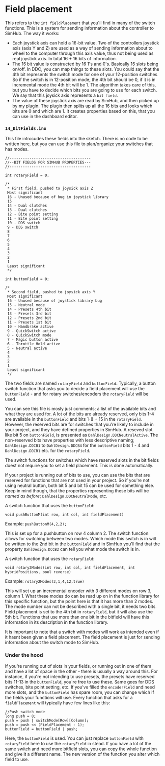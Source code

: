 # Field placement

This refers to the `int fieldPlacement` that you'll find in many of the switch functions. This is a system for sending information about the controller to SimHub. The way it works:

* Each joystick axis can hold a 16-bit value. Two of the controllers joystick axis (axis Y and Z) are used as a way of sending information about to wheel to the computer through this axis value, thus not being used as real joystick axis. In total 16 + 16 bits of information.
* The 16 bit value is constructed by 16 1's and 0's. Basically 16 slots being on/off. In DDC, you can map things to these slots. You could say that the 4th bit represents the switch mode for one of your 12-position switches. So if the switch is in 12-position mode, the 4th bit should be 0, if it is in incremental mode the 4th bit will be 1. The algorithm takes care of this, but you have to decide which bits you are going to use for each switch. We say that this joysick axis represents a `bit field`.
* The value of these joystick axis are read by SimHub, and then picked up by my plugin. The plugin then splits up all the 16 bits and looks which bits are 0 and which are 1. It creates properties based on this, that you can use in the dashboard editor.

### `14_BitFields.ino`

This file introcudes these fields into the sketch. There is no code to be written here, but you can use this file to plan/organize your switches that has modes.

```
//-------------------------------------
//--BIT FIELDS FOR SIMHUB PROPERTIES---
//-------------------------------------

int rotaryField = 0;

/*
 * First field, pushed to joysick axis Z
 Most significant
 16 - Unused because of bug in joystick library
 15 
 14 - Dual clutches
 13 - Dual clutches
 12 - Bite point setting
 11 - Bite point setting
 10 - DDS switch
 9 - DDS switch
 8
 7
 6
 5
 4
 3
 2
 1
 Least significant
 */

int buttonField = 0;

/*
 * Second field, pushed to joysick axis Y
 Most significant
 16 - Unused because of joystick library bug
 15 - Neutral mode
 14 - Presets 4th bit
 13 - Presets 3rd bit
 12 - Presets 2nd bit
 11 - Presets 1st bit
 10 - Handbrake active
 9 - QuickSwitch active
 8 - QuickSwitch mode
 7 - Magic button active
 6 - Throttle Hold active
 5 - Neutral active
 4
 3
 2
 1
 Least significant
 */
```

The two fields are named `rotaryField` and `buttonField`. Typically, a button switch function that asks you to decide a field placement will use the `buttonField` - and for rotary switches/encoders the `rotaryField` will be used.

You can see this file is mosly just comments; a list of the available bits and what they are used for. A lot of the bits are already reserved, only bits 1-4 are available in the `buttonField` and bits 1-8 + 15 in the `rotaryField`. However, the reserved bits are for switches that you're likely to include in your project, and they have defined properties in SimHub. A reseved slot like bit 5 on `buttonField`, is presented as `DahlDesign.DDCNeutralActive`. The non-reserved bits have properties with less descriptive naming; `DahlDesign.DDCB1` to `DahlDesign.DDCB4` for the `buttonField` bits 1 - 4 and `DahlDesign.DDCR1` etc. for the `rotaryField`.

The switch functions for switches which have reserved slots in the bit fields doest not require you to set a field placement. This is done automatically.&#x20;

If your project is running out of bits to use, you can use the bits that are reserved for functions that are not used in your project. So if you're not using neutral button, both bit 5 and bit 15 can be used for something else. Keep in mind though, that the properties representing these bits will be _named as before_; `DahlDesign.DDCNeutralMode`, etc.

A switch function that uses the `buttonField`:

`void pushButtonM(int row, int col, int fieldPlacement)`

Example: `pushButtonM(4,2,2);`

This is set up for a pushbutton on row 4 column 2. The switch function allows for switching between two modes. Which mode this switch is in will be written to the 2nd bit in the `buttonField` and in SimHub you'll find that the property `DahlDesign.DCCB2` can tell you what mode the switch is in.

A switch function that uses the `rotaryField`:

`void rotary2Modes(int row, int col, int fieldPlacement, int hybridPositions, bool reverse)`

Example: `rotary2Modes(3,1,4,12,true)`

This will set up an incremental encoder with 3 different modes on row 3, column 1. What these modes do can be read up on in the function library for this specific function, but the point here is that it has more than 2 modes. The mode number can not be described with a single bit, it needs two bits. Field placement is set to the 4th bit in `rotaryField`, but it will also use the 5th bit. Functions that use more than one bit in the bitfield will have this information in its description in the function library.

It is important to note that a switch with modes will work as intended even if it hasnt been given a field placement. The field placement is just for sending information about the switch mode to SimHub.&#x20;

### Under the hood

If you're running out of slots in your fields, or running out in one of them and have a lot of space in the other - there is usually a way around this. For instance, if you're not intending to use presets, the presets have reserved bits 11-13 in the `buttonField`, you're free to use these. Same goes for DDS switches, bite point setting, etc. If you've filled the `encoderField` and need more slots, and the `buttonField` has spare room, you can change which if the fields your functions will use. Every function that asks for a `fieldPlacement` will typically have few lines like this:

```
//Push switch mode
long push = 0;
push = push | switchMode[Row][Column];
push = push << (FieldPlacement - 1);
buttonField = buttonField | push;
```

Here, the `buttonField` is used. You can just replace `buttonField` with `rotaryField` here to use the `rotaryField` in stead. If you have a lot of the same switch and need more bitfield slots, you can copy the whole function and give it a different name. The new version of the function you alter which field to use.
